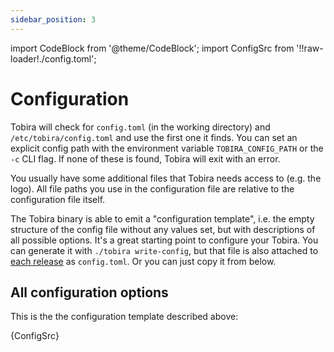 ```yaml
---
sidebar_position: 3
---
```


import CodeBlock from '@theme/CodeBlock';
import ConfigSrc from '!!raw-loader!./config.toml';

# Configuration

Tobira will check for `config.toml` (in the working directory) and `/etc/tobira/config.toml` and use the first one it finds.
You can set an explicit config path with the environment variable `TOBIRA_CONFIG_PATH` or the `-c` CLI flag.
If none of these is found, Tobira will exit with an error.

You usually have some additional files that Tobira needs access to (e.g. the logo).
All file paths you use in the configuration file are relative to the configuration file itself.

The Tobira binary is able to emit a "configuration template", i.e. the empty structure of the config file without any values set, but with descriptions of all possible options.
It's a great starting point to configure your Tobira.
You can generate it with `./tobira write-config`, but that file is also attached to [each release](https://github.com/elan-ev/tobira/releases) as `config.toml`.
Or you can just copy it from below.

## All configuration options

This is the the configuration template described above:

<CodeBlock language="toml">{ConfigSrc}</CodeBlock>
